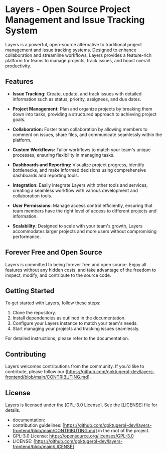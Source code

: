 # Layers - Open Source Project Management and Issue Tracking System

Layers is a powerful, open-source alternative to traditional project management and issue tracking systems. Designed to enhance collaboration and streamline workflows, Layers provides a feature-rich platform for teams to manage projects, track issues, and boost overall productivity.

## Features

- **Issue Tracking:** Create, update, and track issues with detailed information such as status, priority, assignees, and due dates.

- **Project Management:** Plan and organize projects by breaking them down into tasks, providing a structured approach to achieving project goals.

- **Collaboration:** Foster team collaboration by allowing members to comment on issues, share files, and communicate seamlessly within the platform.

- **Custom Workflows:** Tailor workflows to match your team's unique processes, ensuring flexibility in managing tasks.

- **Dashboards and Reporting:** Visualize project progress, identify bottlenecks, and make informed decisions using comprehensive dashboards and reporting tools.

- **Integration:** Easily integrate Layers with other tools and services, creating a seamless workflow with various development and collaboration tools.

- **User Permissions:** Manage access control efficiently, ensuring that team members have the right level of access to different projects and information.

- **Scalability:** Designed to scale with your team's growth, Layers accommodates larger projects and more users without compromising performance.

## Forever Free and Open Source

Layers is committed to being forever free and open source. Enjoy all features without any hidden costs, and take advantage of the freedom to inspect, modify, and contribute to the source code.

## Getting Started

To get started with Layers, follow these steps:

1. Clone the repository.
2. Install dependencies as outlined in the documentation.
3. Configure your Layers instance to match your team's needs.
4. Start managing your projects and tracking issues seamlessly.

For detailed instructions, please refer to the documentation.

## Contributing

Layers welcomes contributions from the community. If you'd like to contribute, please follow our [https://github.com/goktugerol-dev/layers-frontend/blob/main/CONTRIBUTING.md].

## License

Layers is licensed under the [GPL-3.0 License]. See the [LICENSE] file for details.

- documentation: 
- contribution guidelines: [https://github.com/goktugerol-dev/layers-frontend/blob/main/CONTRIBUTING.md] in the root of the project.
- GPL-3.0 License: https://opensource.org/licenses/GPL-3.0
- LICENSE: [https://github.com/goktugerol-dev/layers-frontend/blob/main/LICENSE]
